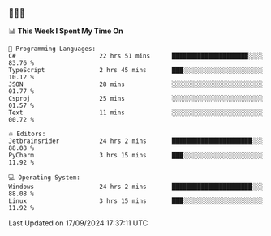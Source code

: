 ### 👋👋👋
<!--START_SECTION:waka-->
📊 **This Week I Spent My Time On** 

```text
💬 Programming Languages: 
C#                       22 hrs 51 mins      █████████████████████░░░░   83.76 % 
TypeScript               2 hrs 45 mins       ███░░░░░░░░░░░░░░░░░░░░░░   10.12 % 
JSON                     28 mins             ░░░░░░░░░░░░░░░░░░░░░░░░░   01.77 % 
Csproj                   25 mins             ░░░░░░░░░░░░░░░░░░░░░░░░░   01.57 % 
Text                     11 mins             ░░░░░░░░░░░░░░░░░░░░░░░░░   00.72 % 

🔥 Editors: 
Jetbrainsrider           24 hrs 2 mins       ██████████████████████░░░   88.08 % 
PyCharm                  3 hrs 15 mins       ███░░░░░░░░░░░░░░░░░░░░░░   11.92 % 

💻 Operating System: 
Windows                  24 hrs 2 mins       ██████████████████████░░░   88.08 % 
Linux                    3 hrs 15 mins       ███░░░░░░░░░░░░░░░░░░░░░░   11.92 % 
```


 Last Updated on 17/09/2024 17:37:11 UTC
<!--END_SECTION:waka-->
